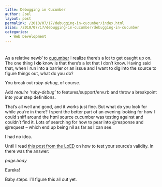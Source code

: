 ```yaml
---
title: Debugging in Cucumber
author: Joel
layout: post
permalink: /2010/07/17/debugging-in-cucumber/index.html
alias: /2010/07/17/debugging-in-cucumber/debugging-in-cucumber
categories:
  - Web Development
---
```

# 

As a relative newb’ to [cucumber][1] I realize there’s a lot to get caught up on. The one thing I **do** know is that there’s a lot that I don’t know. Having said that, when I run into a barrier or an issue and I want to dig into the source to figure things out, what do you do?

 [1]: http://cukes.info

You break out *ruby-debug*, of course.

Add *require ‘ruby-debug’* to features/support/env.rb and throw a breakpoint into your step definitions.

That’s all well and good, and it works just fine. But what do you look for while you’re in there? I spent the better part of an evening looking for how I could sniff around the html source cucumber was testing against and couldn’t find it. Lots of searching for how to pear into @response and @request – which end up being nil as far as I can see. 

I had no idea.

Until I read [this post from the LoED][2] on how to test your source’s validity. In there was the answer:

 [2]: http://theled.co.uk/blog/archive/2010/07/17/how-we-added-automated-html-validation-to-our-web-development-process/

*page.body*

Eureka!

Baby steps. I’ll figure this all out yet.
